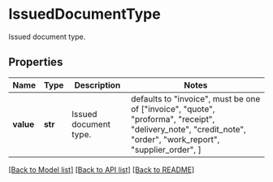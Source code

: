 # IssuedDocumentType

Issued document type.

## Properties
Name | Type | Description | Notes
------------ | ------------- | ------------- | -------------
**value** | **str** | Issued document type. | defaults to "invoice",  must be one of ["invoice", "quote", "proforma", "receipt", "delivery_note", "credit_note", "order", "work_report", "supplier_order", ]

[[Back to Model list]](../README.md#documentation-for-models) [[Back to API list]](../README.md#documentation-for-api-endpoints) [[Back to README]](../README.md)


